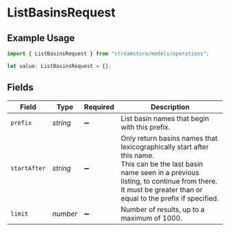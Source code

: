 # ListBasinsRequest

## Example Usage

```typescript
import { ListBasinsRequest } from "streamstore/models/operations";

let value: ListBasinsRequest = {};
```

## Fields

| Field                                                                                                                                                                                                                   | Type                                                                                                                                                                                                                    | Required                                                                                                                                                                                                                | Description                                                                                                                                                                                                             |
| ----------------------------------------------------------------------------------------------------------------------------------------------------------------------------------------------------------------------- | ----------------------------------------------------------------------------------------------------------------------------------------------------------------------------------------------------------------------- | ----------------------------------------------------------------------------------------------------------------------------------------------------------------------------------------------------------------------- | ----------------------------------------------------------------------------------------------------------------------------------------------------------------------------------------------------------------------- |
| `prefix`                                                                                                                                                                                                                | *string*                                                                                                                                                                                                                | :heavy_minus_sign:                                                                                                                                                                                                      | List basin names that begin with this prefix.                                                                                                                                                                           |
| `startAfter`                                                                                                                                                                                                            | *string*                                                                                                                                                                                                                | :heavy_minus_sign:                                                                                                                                                                                                      | Only return basins names that lexicographically start after this name.<br/>This can be the last basin name seen in a previous listing, to continue from there.<br/>It must be greater than or equal to the prefix if specified. |
| `limit`                                                                                                                                                                                                                 | *number*                                                                                                                                                                                                                | :heavy_minus_sign:                                                                                                                                                                                                      | Number of results, up to a maximum of 1000.                                                                                                                                                                             |